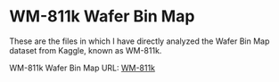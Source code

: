 # WM-811k Wafer Bin Map

These are the files in which I have directly analyzed the Wafer Bin Map dataset from Kaggle, known as WM-811k.

WM-811k Wafer Bin Map URL: [WM-811k](https://www.kaggle.com/datasets/qingyi/wm811k-wafer-map)
